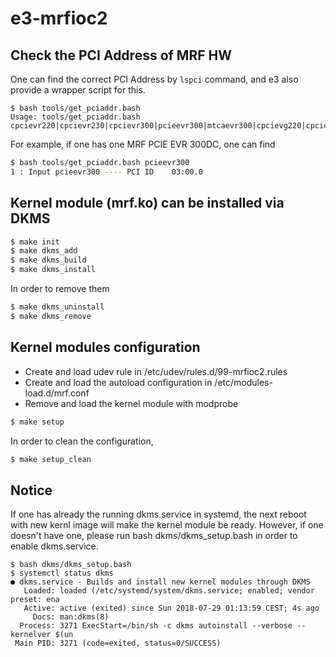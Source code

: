 # e3-mrfioc2

## Check the PCI Address of MRF HW
One can find the correct PCI Address by `lspci` command, and e3 also provide a wrapper script for this. 
```
$ bash tools/get_pciaddr.bash 
Usage: tools/get_pciaddr.bash cpcievr220|cpcievr230|cpcievr300|pcieevr300|mtcaevr300|cpcievg220|cpcievg230|cpcievg300|mtcaevm300 
```
For example, if one has one MRF PCIE EVR 300DC, one can find 
```sh
$ bash tools/get_pciaddr.bash pcieevr300
1 : Input pcieevr300 ---- PCI ID    03:00.0
```

## Kernel module (mrf.ko) can be installed via DKMS


```sh
$ make init
$ make dkms_add
$ make dkms_build
$ make dkms_install
```

In order to remove them

```sh
$ make dkms_uninstall
$ make dkms_remove
```

## Kernel modules configuration

* Create and load udev rule in /etc/udev/rules.d/99-mrfioc2.rules
* Create and load the autoload configuration in /etc/modules-load.d/mrf.conf
* Remove and load the kernel module with modprobe

```sh
$ make setup
```

In order to clean the configuration,

```sh
$ make setup_clean
```

## Notice
If one has already the running dkms.service in systemd, the next reboot with new kernl image will make the kernel module be ready. However, if one doesn't have one, please run bash dkms/dkms_setup.bash in order to enable dkms.service.

```
$ bash dkms/dkms_setup.bash
$ systemctl status dkms
● dkms.service - Builds and install new kernel modules through DKMS
   Loaded: loaded (/etc/systemd/system/dkms.service; enabled; vendor preset: ena
   Active: active (exited) since Sun 2018-07-29 01:13:59 CEST; 4s ago
     Docs: man:dkms(8)
  Process: 3271 ExecStart=/bin/sh -c dkms autoinstall --verbose --kernelver $(un
 Main PID: 3271 (code=exited, status=0/SUCCESS)


```
